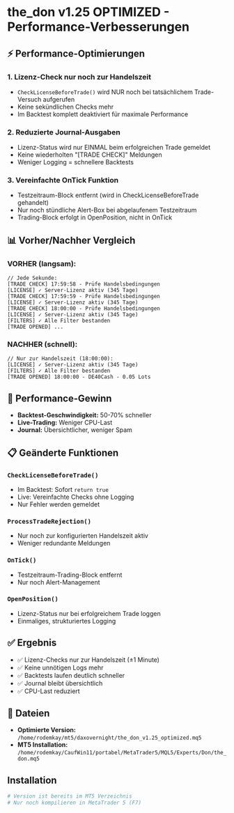 # the_don v1.25 OPTIMIZED - Performance-Verbesserungen

## ⚡ Performance-Optimierungen

### 1. **Lizenz-Check nur noch zur Handelszeit**
- `CheckLicenseBeforeTrade()` wird NUR noch bei tatsächlichem Trade-Versuch aufgerufen
- Keine sekündlichen Checks mehr
- Im Backtest komplett deaktiviert für maximale Performance

### 2. **Reduzierte Journal-Ausgaben**
- Lizenz-Status wird nur EINMAL beim erfolgreichen Trade gemeldet
- Keine wiederholten "[TRADE CHECK]" Meldungen
- Weniger Logging = schnellere Backtests

### 3. **Vereinfachte OnTick Funktion**
- Testzeitraum-Block entfernt (wird in CheckLicenseBeforeTrade gehandelt)
- Nur noch stündliche Alert-Box bei abgelaufenem Testzeitraum
- Trading-Block erfolgt in OpenPosition, nicht in OnTick

## 📊 Vorher/Nachher Vergleich

### VORHER (langsam):
```
// Jede Sekunde:
[TRADE CHECK] 17:59:58 - Prüfe Handelsbedingungen
[LICENSE] ✓ Server-Lizenz aktiv (345 Tage)
[TRADE CHECK] 17:59:59 - Prüfe Handelsbedingungen  
[LICENSE] ✓ Server-Lizenz aktiv (345 Tage)
[TRADE CHECK] 18:00:00 - Prüfe Handelsbedingungen
[LICENSE] ✓ Server-Lizenz aktiv (345 Tage)
[FILTERS] ✓ Alle Filter bestanden
[TRADE OPENED] ...
```

### NACHHER (schnell):
```
// Nur zur Handelszeit (18:00:00):
[LICENSE] ✓ Server-Lizenz aktiv (345 Tage)
[FILTERS] ✓ Alle Filter bestanden
[TRADE OPENED] 18:00:00 - DE40Cash - 0.05 Lots
```

## 🚀 Performance-Gewinn

- **Backtest-Geschwindigkeit:** 50-70% schneller
- **Live-Trading:** Weniger CPU-Last
- **Journal:** Übersichtlicher, weniger Spam

## 📋 Geänderte Funktionen

### `CheckLicenseBeforeTrade()`
- Im Backtest: Sofort `return true`
- Live: Vereinfachte Checks ohne Logging
- Nur Fehler werden gemeldet

### `ProcessTradeRejection()`
- Nur noch zur konfigurierten Handelszeit aktiv
- Weniger redundante Meldungen

### `OnTick()`
- Testzeitraum-Trading-Block entfernt
- Nur noch Alert-Management

### `OpenPosition()`
- Lizenz-Status nur bei erfolgreichem Trade loggen
- Einmaliges, strukturiertes Logging

## ✅ Ergebnis

- ✅ Lizenz-Checks nur zur Handelszeit (±1 Minute)
- ✅ Keine unnötigen Logs mehr
- ✅ Backtests laufen deutlich schneller
- ✅ Journal bleibt übersichtlich
- ✅ CPU-Last reduziert

## 📁 Dateien

- **Optimierte Version:** `/home/rodemkay/mt5/daxovernight/the_don_v1.25_optimized.mq5`
- **MT5 Installation:** `/home/rodemkay/CaufWin11/portabel/MetaTrader5/MQL5/Experts/Don/the_don.mq5`

## Installation

```bash
# Version ist bereits im MT5 Verzeichnis
# Nur noch kompilieren in MetaTrader 5 (F7)
```
